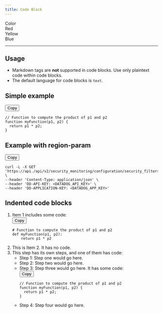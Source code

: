```yaml
---
title: Code Block
---
```

<div id="mdoc-selector"><div><div class="mdoc-pref__container"><div class="mdoc-pref__label">Color</div><div class="mdoc-pref__pill " data-pref-id="color" data-option-id="red">Red</div><div class="mdoc-pref__pill " data-pref-id="color" data-option-id="yellow">Yellow</div><div class="mdoc-pref__pill selected" data-pref-id="color" data-option-id="blue">Blue</div></div><hr /></div></div><div id="mdoc-content" class="customizable"><article>
  <h2 id="usage">Usage</h2>
  <ul>
    <li>
      Markdown tags are <strong>not</strong> supported in code blocks. Use only
      plaintext code within code blocks.
    </li>
    <li>The default language for code blocks is <code>text</code>.</li>
  </ul>
  <h2 id="simple-example">Simple example</h2>
  <div class="code-snippet-wrapper">
    <div class="code-filename-wrapper d-flex justify-content-end collapsible">
      <div class="js-code-block-visibility-toggle">
        <div class="chevron chevron-down d-none"></div>
        <div class="chevron chevron-up"></div>
      </div>
    </div>
    <div class="code-snippet">
      <div class="code-button-wrapper position-absolute">
        <button class="btn text-primary js-copy-button">Copy</button>
      </div>
      <span>
        <pre
          tabindex="0"
          class="chroma"
        ><code><span class="line"><span class="cl"><span class="c1">// Function to compute the product of p1 and p2
</span></span></span><span class="line"><span class="cl"><span class="c1"></span><span class="kd">function</span> <span class="nx">myFunction</span><span class="p">(</span><span class="nx">p1</span><span class="p">,</span> <span class="nx">p2</span><span class="p">)</span> <span class="p">{</span>
</span></span><span class="line"><span class="cl">  <span class="k">return</span> <span class="nx">p1</span> <span class="o">*</span> <span class="nx">p2</span><span class="p">;</span>
</span></span><span class="line"><span class="cl"><span class="p">}</span>
</span></span></code></pre>
      </span>
    </div>
  </div>
  <h2 id="example-with-region-param">Example with region-param</h2>
  <div class="code-snippet-wrapper">
    <div class="code-filename-wrapper d-flex justify-content-end collapsible">
      <div class="js-code-block-visibility-toggle">
        <div class="chevron chevron-down d-none"></div>
        <div class="chevron chevron-up"></div>
      </div>
    </div>
    <div class="code-snippet">
      <div class="code-button-wrapper position-absolute">
        <button class="btn text-primary js-copy-button">Copy</button>
      </div>
      <span>
        <pre
          tabindex="0"
          class="chroma"
        ><code><span class="line"><span class="cl">curl -L -X GET <span class="s1">&#39;https://api.<code class="mdoc js-region-param region-param" data-region-param="dd_site"></code>/api/v2/security_monitoring/configuration/security_filters&#39;</span> <span class="se">\
</span></span></span><span class="line"><span class="cl"><span class="se"></span>--header <span class="s1">&#39;Content-Type: application/json&#39;</span> <span class="se">\
</span></span></span><span class="line"><span class="cl"><span class="se"></span>--header <span class="s1">&#39;DD-API-KEY: &lt;DATADOG_API_KEY&gt;&#39;</span> <span class="se">\
</span></span></span><span class="line"><span class="cl"><span class="se"></span>--header <span class="s1">&#39;DD-APPLICATION-KEY: &lt;DATADOG_APP_KEY&gt;&#39;</span>
</span></span></code></pre>
      </span>
    </div>
  </div>
  <h2 id="indented-code-blocks">Indented code blocks</h2>
  <ol>
    <li>
      Item 1 includes some code:
      <div class="code-snippet-wrapper">
        <div
          class="code-filename-wrapper d-flex justify-content-end collapsible"
        >
          <div class="js-code-block-visibility-toggle">
            <div class="chevron chevron-down d-none"></div>
            <div class="chevron chevron-up"></div>
          </div>
        </div>
        <div class="code-snippet">
          <div class="code-button-wrapper position-absolute">
            <button class="btn text-primary js-copy-button">Copy</button>
          </div>
          <span>
            <pre
              tabindex="0"
              class="chroma"
            ><code><span class="line"><span class="cl"><span class="c1"># Function to compute the product of p1 and p2</span>
</span></span><span class="line"><span class="cl"><span class="k">def</span> <span class="nf">myFunction</span><span class="p">(</span><span class="n">p1</span><span class="p">,</span> <span class="n">p2</span><span class="p">):</span>
</span></span><span class="line"><span class="cl">    <span class="k">return</span> <span class="n">p1</span> <span class="o">*</span> <span class="n">p2</span>
</span></span></code></pre>
          </span>
        </div>
      </div>
    </li>
    <li>This is Item 2. It has no code.</li>
    <li>
      This step has its own steps, and one of them has code:
      <ul>
        <li>Step 1: Step one would go here.</li>
        <li>Step 2: Step two would go here.</li>
        <li>
          Step 3: Step three would go here. It has some code:
          <div class="code-snippet-wrapper">
            <div
              class="code-filename-wrapper d-flex justify-content-end collapsible"
            >
              <div class="js-code-block-visibility-toggle">
                <div class="chevron chevron-down d-none"></div>
                <div class="chevron chevron-up"></div>
              </div>
            </div>
            <div class="code-snippet">
              <div class="code-button-wrapper position-absolute">
                <button class="btn text-primary js-copy-button">Copy</button>
              </div>
              <span>
                <pre
                  tabindex="0"
                  class="chroma"
                ><code><span class="line"><span class="cl"><span class="c1">// Function to compute the product of p1 and p2
</span></span></span><span class="line"><span class="cl"><span class="c1"></span><span class="kd">function</span> <span class="nx">myFunction</span><span class="p">(</span><span class="nx">p1</span><span class="p">,</span> <span class="nx">p2</span><span class="p">)</span> <span class="p">{</span>
</span></span><span class="line"><span class="cl">  <span class="k">return</span> <span class="nx">p1</span> <span class="o">*</span> <span class="nx">p2</span><span class="p">;</span>
</span></span><span class="line"><span class="cl"><span class="p">}</span>
</span></span></code></pre>
              </span>
            </div>
          </div>
        </li>
        <li>Step 4: Step four would go here.</li>
      </ul>
    </li>
  </ol>
</article>
</div>
<div x-init='const initPage = () => { clientPrefsManager.initialize({    pagePrefsConfig: [{"n":"Color","i":"color","o":"primary_color_options"}],    prefOptionsConfig: {"primary_color_options":[{"n":"Red","i":"red"},{"n":"Yellow","i":"yellow"},{"n":"Blue","d":true,"i":"blue"}]},    selectedValsByPrefId: {"color":"blue"},    ifFunctionsByRef: {}  });}; if (document.readyState === "complete" || document.readyState === "interactive") {  setTimeout(initPage, 1);} else {  document.addEventListener("DOMContentLoaded", initPage);}'></div>